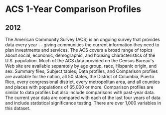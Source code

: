 # ACS 1-Year Comparison Profiles

## 2012

<p>The American Community Survey (ACS) is an ongoing survey that provides data
every year -- giving communities the current information they need to plan
investments and services. The ACS covers a broad range of topics about social,
economic, demographic, and housing characteristics of the U.S. population. Much
of the ACS data provided on the Census Bureau's Web site are available
separately by age group, race, Hispanic origin, and sex.  Summary files, Subject
tables, Data profiles, and Comparison profiles are available for the nation, all
50 states, the District of Columbia, Puerto Rico, every congressional district,
every metropolitan area, and all counties and places with populations of 65,000
or more.  Comparison profiles are similar to data profiles but also include
comparisons with past-year data.  The current year data are compared with each
of the last four years of data and include statistical significance testing. 
There are over 1,000 variables in this dataset.</p>

